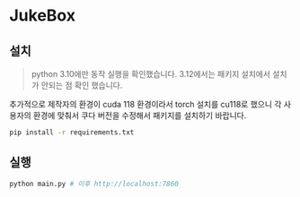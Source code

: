 # JukeBox

## 설치

> python 3.10에만 동작 실행을 확인했습니다. 3.12에서는 패키지 설치에서 설치가 안되는 점 확인 했습니다.

추가적으로 제작자의 환경이 cuda 118 환경이라서 torch 설치를 cu118로 했으니 각 사용자의 환경에 맞춰서 쿠다 버전을 수정해서 패키지를 설치하기 바랍니다.

```bash
pip install -r requirements.txt
```

## 실행

```bash
python main.py # 이후 http://localhost:7860
```